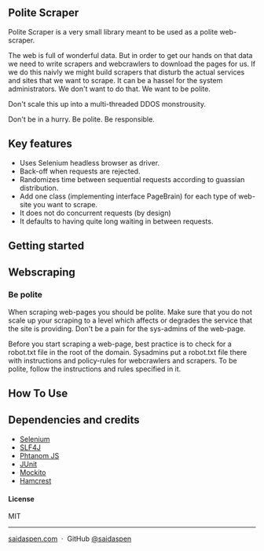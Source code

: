 ## Polite Scraper

Polite Scraper is a very small library meant to be used as a polite web-scraper. 

The web is full of wonderful data. But in order to get our hands on that data we need to write scrapers and webcrawlers to download the pages for us.
If we do this naivly we might build scrapers that disturb the actual services and sites that we want to scrape. It can be a hassel for the system administrators.
We don't want to do that. We want to be polite.

Don't scale this up into a multi-threaded DDOS monstrousity. 

Don't be in a hurry. Be polite. Be responsible.

## Key features
* Uses Selenium headless browser as driver.
* Back-off when requests are rejected.
* Randomizes time between sequential requests according to guassian distribution.
* Add one class (implementing interface PageBrain) for each type of web-site you want to scrape.
* It does not do concurrent requests (by design)
* It defaults to having quite long waiting in between requests.

## Getting started

## Webscraping
### Be polite
When scraping web-pages you should be polite. Make sure that you do not scale up your scraping to a level which affects or degrades the service that the site is providing.
Don't be a pain for the sys-admins of the web-page.

Before you start scraping a web-page, best practice is to check for a robot.txt file in the root of the domain.
Sysadmins put a robot.txt file there with instructions and policy-rules for webcrawlers and scrapers. To be polite, follow the instructions and rules specified in it.

## How To Use

## Dependencies and credits
* [Selenium](http://www.seleniumhq.org/)
* [SLF4J](https://www.slf4j.org/)
* [Phtanom JS](http://phantomjs.org/)
* [JUnit](http://junit.org/junit5/)
* [Mockito](http://site.mockito.org/)
* [Hamcrest](http://hamcrest.org/)

#### License

MIT

---
[saidaspen.com](http://www.saidaspen.com) &nbsp;&middot;&nbsp;
GitHub [@saidaspen](https://github.com/saidaspen)

